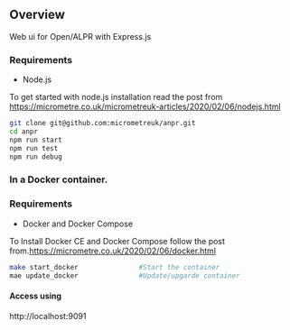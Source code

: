 ## Overview
Web ui for Open/ALPR with Express.js



### Requirements
- Node.js

To get started with node.js installation read the post from https://micrometre.co.uk/micrometreuk-articles/2020/02/06/nodejs.html


``` bash
git clone git@github.com:micrometreuk/anpr.git
cd anpr
npm run start
npm run test
npm run debug
```

###  In a Docker container.

### Requirements
- Docker and Docker Compose

To Install Docker CE and Docker Compose follow the post from.https://micrometre.co.uk/2020/02/06/docker.html

``` bash
make start_docker               #Start the container
mae update_docker               #Update/upgarde container  
```

#### Access using
http://localhost:9091  
